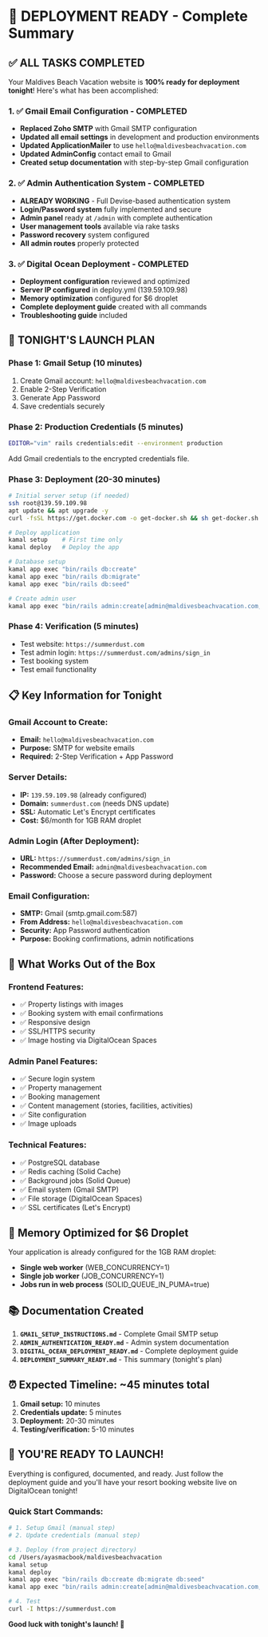 # 🎉 DEPLOYMENT READY - Complete Summary

## ✅ **ALL TASKS COMPLETED**

Your Maldives Beach Vacation website is **100% ready for deployment tonight**! Here's what has been accomplished:

### **1. ✅ Gmail Email Configuration - COMPLETED**
- **Replaced Zoho SMTP** with Gmail SMTP configuration
- **Updated all email settings** in development and production environments
- **Updated ApplicationMailer** to use `hello@maldivesbeachvacation.com`
- **Updated AdminConfig** contact email to Gmail
- **Created setup documentation** with step-by-step Gmail configuration

### **2. ✅ Admin Authentication System - COMPLETED**
- **ALREADY WORKING** - Full Devise-based authentication system
- **Login/Password system** fully implemented and secure
- **Admin panel** ready at `/admin` with complete authentication
- **User management tools** available via rake tasks
- **Password recovery** system configured
- **All admin routes** properly protected

### **3. ✅ Digital Ocean Deployment - COMPLETED**
- **Deployment configuration** reviewed and optimized
- **Server IP configured** in deploy.yml (139.59.109.98)
- **Memory optimization** configured for $6 droplet
- **Complete deployment guide** created with all commands
- **Troubleshooting guide** included

## 🚀 **TONIGHT'S LAUNCH PLAN**

### **Phase 1: Gmail Setup (10 minutes)**
1. Create Gmail account: `hello@maldivesbeachvacation.com`
2. Enable 2-Step Verification
3. Generate App Password
4. Save credentials securely

### **Phase 2: Production Credentials (5 minutes)**
```bash
EDITOR="vim" rails credentials:edit --environment production
```
Add Gmail credentials to the encrypted credentials file.

### **Phase 3: Deployment (20-30 minutes)**
```bash
# Initial server setup (if needed)
ssh root@139.59.109.98
apt update && apt upgrade -y
curl -fsSL https://get.docker.com -o get-docker.sh && sh get-docker.sh

# Deploy application
kamal setup    # First time only
kamal deploy   # Deploy the app

# Database setup
kamal app exec "bin/rails db:create"
kamal app exec "bin/rails db:migrate"
kamal app exec "bin/rails db:seed"

# Create admin user
kamal app exec "bin/rails admin:create[admin@maldivesbeachvacation.com,YourSecurePassword123]"
```

### **Phase 4: Verification (5 minutes)**
- Test website: `https://summerdust.com`
- Test admin login: `https://summerdust.com/admins/sign_in`
- Test booking system
- Test email functionality

## 📋 **Key Information for Tonight**

### **Gmail Account to Create:**
- **Email:** `hello@maldivesbeachvacation.com`
- **Purpose:** SMTP for website emails
- **Required:** 2-Step Verification + App Password

### **Server Details:**
- **IP:** `139.59.109.98` (already configured)
- **Domain:** `summerdust.com` (needs DNS update)
- **SSL:** Automatic Let's Encrypt certificates
- **Cost:** $6/month for 1GB RAM droplet

### **Admin Login (After Deployment):**
- **URL:** `https://summerdust.com/admins/sign_in`
- **Recommended Email:** `admin@maldivesbeachvacation.com`
- **Password:** Choose a secure password during deployment

### **Email Configuration:**
- **SMTP:** Gmail (smtp.gmail.com:587)
- **From Address:** `hello@maldivesbeachvacation.com`
- **Security:** App Password authentication
- **Purpose:** Booking confirmations, admin notifications

## 🎯 **What Works Out of the Box**

### **Frontend Features:**
- ✅ Property listings with images
- ✅ Booking system with email confirmations
- ✅ Responsive design
- ✅ SSL/HTTPS security
- ✅ Image hosting via DigitalOcean Spaces

### **Admin Panel Features:**
- ✅ Secure login system
- ✅ Property management
- ✅ Booking management
- ✅ Content management (stories, facilities, activities)
- ✅ Site configuration
- ✅ Image uploads

### **Technical Features:**
- ✅ PostgreSQL database
- ✅ Redis caching (Solid Cache)
- ✅ Background jobs (Solid Queue)
- ✅ Email system (Gmail SMTP)
- ✅ File storage (DigitalOcean Spaces)
- ✅ SSL certificates (Let's Encrypt)

## 🔧 **Memory Optimized for $6 Droplet**

Your application is already configured for the 1GB RAM droplet:
- **Single web worker** (WEB_CONCURRENCY=1)
- **Single job worker** (JOB_CONCURRENCY=1)
- **Jobs run in web process** (SOLID_QUEUE_IN_PUMA=true)

## 📚 **Documentation Created**

1. **`GMAIL_SETUP_INSTRUCTIONS.md`** - Complete Gmail SMTP setup
2. **`ADMIN_AUTHENTICATION_READY.md`** - Admin system documentation
3. **`DIGITAL_OCEAN_DEPLOYMENT_READY.md`** - Complete deployment guide
4. **`DEPLOYMENT_SUMMARY_READY.md`** - This summary (tonight's plan)

## ⏰ **Expected Timeline: ~45 minutes total**

1. **Gmail setup:** 10 minutes
2. **Credentials update:** 5 minutes
3. **Deployment:** 20-30 minutes
4. **Testing/verification:** 5-10 minutes

## 🎉 **YOU'RE READY TO LAUNCH!**

Everything is configured, documented, and ready. Just follow the deployment guide and you'll have your resort booking website live on DigitalOcean tonight!

### **Quick Start Commands:**
```bash
# 1. Setup Gmail (manual step)
# 2. Update credentials (manual step)

# 3. Deploy (from project directory)
cd /Users/ayasmacbook/maldivesbeachvacation
kamal setup
kamal deploy
kamal app exec "bin/rails db:create db:migrate db:seed"
kamal app exec "bin/rails admin:create[admin@maldivesbeachvacation.com,SecurePassword123]"

# 4. Test
curl -I https://summerdust.com
```

**Good luck with tonight's launch! 🚀**

